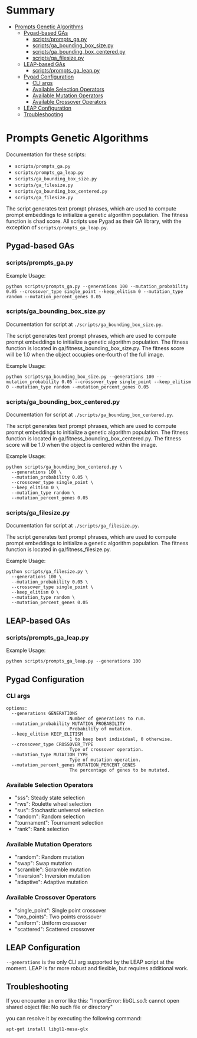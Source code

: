 # Summary

- [Prompts Genetic Algorithms](#prompts-genetic-algorithms)
   - [Pygad-based GAs](#pygad-based-gas)
      - [scripts/prompts_ga.py](#scriptsprompts_gapy)
      - [scripts/ga_bounding_box_size.py](#scriptsga_bounding_box_sizepy)
      - [scripts/ga_bounding_box_centered.py](#scriptsga_bounding_box_centeredpy)
      - [scripts/ga_filesize.py](#scriptsga_filesizepy)
   - [LEAP-based GAs](#leap-based-gas)
      - [scripts/prompts_ga_leap.py](#scriptsprompts_ga_leappy)
   - [Pygad Configuration](#pygad-configuration)
      - [CLI args](#cli-args)
      - [Available Selection Operators](#available-selection-operators)
      - [Available Mutation Operators](#available-mutation-operators)
      - [Available Crossover Operators](#available-crossover-operators)
   - [LEAP Configuration](#leap-configuration)
   - [Troubleshooting](#troubleshooting)

# Prompts Genetic Algorithms

Documentation for these scripts:
- `scripts/prompts_ga.py`
- `scripts/prompts_ga_leap.py`
- `scripts/ga_bounding_box_size.py`
- `scripts/ga_filesize.py`
- `scripts/ga_bounding_box_centered.py`
- `scripts/ga_filesize.py`

The script generates text prompt phrases, which are used to compute prompt
embeddings to initialize a genetic algorithm population. The fitness function is
chad score. All scripts use Pygad as their GA library, with the exception of
`scripts/prompts_ga_leap.py`.

## Pygad-based GAs

### scripts/prompts_ga.py

Example Usage:

``` shell
python scripts/prompts_ga.py --generations 100 --mutation_probability 0.05 --crossover_type single_point --keep_elitism 0 --mutation_type random --mutation_percent_genes 0.05
```

### scripts/ga_bounding_box_size.py

Documentation for script at `./scripts/ga_bounding_box_size.py`.

The script generates text prompt phrases, which are used to compute prompt
embeddings to initialize a genetic algorithm population. The fitness function is located in ga/fitness_bounding_box_size.py. 
The fitness score will be 1.0 when the object occupies one-fourth of the full image.

Example Usage:

``` shell
python scripts/ga_bounding_box_size.py --generations 100 --mutation_probability 0.05 --crossover_type single_point --keep_elitism 0 --mutation_type random --mutation_percent_genes 0.05
```

### scripts/ga_bounding_box_centered.py

Documentation for script at `./scripts/ga_bounding_box_centered.py`.

The script generates text prompt phrases, which are used to compute prompt
embeddings to initialize a genetic algorithm population. The fitness function is located in ga/fitness_bounding_box_centered.py. 
The fitness score will be 1.0 when the object is centered within the image.

Example Usage:

``` shell
python scripts/ga_bounding_box_centered.py \
  --generations 100 \
  --mutation_probability 0.05 \
  --crossover_type single_point \
  --keep_elitism 0 \
  --mutation_type random \
  --mutation_percent_genes 0.05
```

### scripts/ga_filesize.py

Documentation for script at `./scripts/ga_filesize.py`.

The script generates text prompt phrases, which are used to compute prompt
embeddings to initialize a genetic algorithm population. The fitness function is located in ga/fitness_filesize.py. 

Example Usage:

``` shell
python scripts/ga_filesize.py \
  --generations 100 \
  --mutation_probability 0.05 \
  --crossover_type single_point \
  --keep_elitism 0 \
  --mutation_type random \
  --mutation_percent_genes 0.05
```

## LEAP-based GAs

### scripts/prompts_ga_leap.py

Example Usage:

``` shell
python scripts/prompts_ga_leap.py --generations 100
```

## Pygad Configuration

### CLI args

```
options:
  --generations GENERATIONS
                        Number of generations to run.
  --mutation_probability MUTATION_PROBABILITY
                        Probability of mutation.
  --keep_elitism KEEP_ELITISM
                        1 to keep best individual, 0 otherwise.
  --crossover_type CROSSOVER_TYPE
                        Type of crossover operation.
  --mutation_type MUTATION_TYPE
                        Type of mutation operation.
  --mutation_percent_genes MUTATION_PERCENT_GENES
                        The percentage of genes to be mutated.
```

### Available Selection Operators

- "sss": Steady state selection
- "rws": Roulette wheel selection
- "sus": Stochastic universal selection
- "random": Random selection
- "tournament": Tournament selection
- "rank": Rank selection
                    
### Available Mutation Operators

- "random": Random mutation
- "swap": Swap mutation
- "scramble": Scramble mutation
- "inversion": Inversion mutation
- "adaptive": Adaptive mutation

### Available Crossover Operators

- "single_point": Single point crossover
- "two_points": Two points crossover
- "uniform": Uniform crossover
- "scattered": Scattered crossover

## LEAP Configuration

`--generations` is the only CLI arg supported by the LEAP script at the moment.
LEAP is far more robust and flexible, but requires additional work.

## Troubleshooting

If you encounter an error like this: "ImportError: libGL.so.1: cannot open shared object file: No such file or directory" 

you can resolve it by executing the following command:

```
apt-get install libgl1-mesa-glx
```
